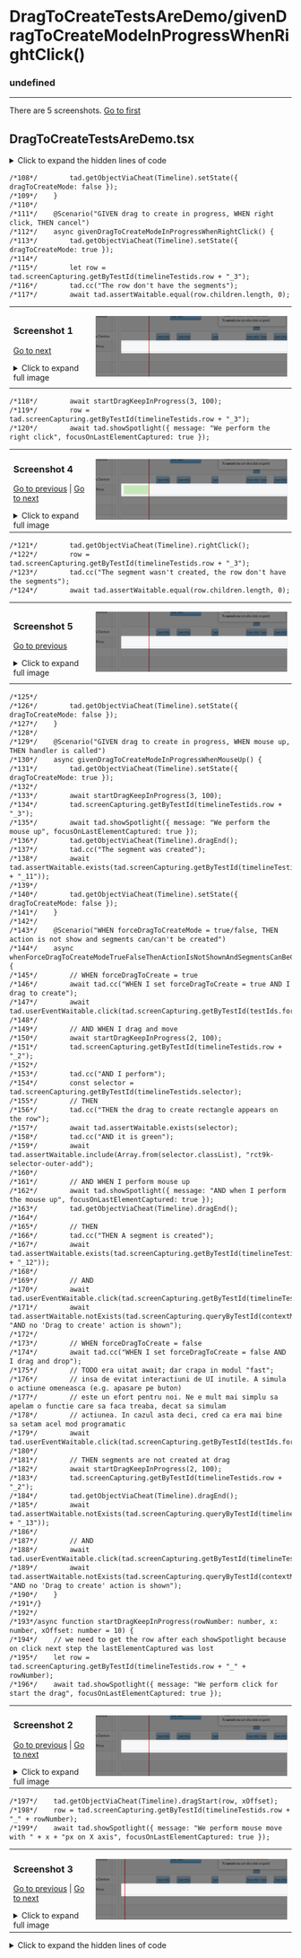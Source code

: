 
# DragToCreateTestsAreDemo/givenDragToCreateModeInProgressWhenRightClick()

### undefined

---

There are 5 screenshots. [Go to first](#screenshot-1)

## DragToCreateTestsAreDemo.tsx

<details><summary>Click to expand the hidden lines of code</summary>

```tsx
/*  1*/import { Only, render, Scenario, tad } from "@famiprog-foundation/tests-are-demo";
/*  2*/import { contextMenuTestIds } from "../../../src/components/ContextMenu/ContextMenu";
/*  3*/import { Main } from "../stories/dragToCreate/DragToCreate.stories";
/*  4*/import Timeline, { DRAG_TO_CREATE_ACTION_LABEL, DRAG_TO_CREATE_POPUP_CLOSE_TIME, DRAG_TO_CREATE_POPUP_LABEL_2, timelineTestids } from "../../../src/timeline";
/*  5*/import { dragToCreateStoriesTestIds as testIds } from "../stories/dragToCreate/DragToCreate.stories";
/*  6*/
/*  7*/export class DragToCreateTestsAreDemo {
/*  8*/
/*  9*/    async before() {
/* 10*/        render(<Main />);
/* 11*/    }
/* 12*/
/* 13*/    @Scenario("WHEN click on the menu button, THEN the menu opens with a 'Drag To Create' menu entry")
/* 14*/    async whenClickMenuButton() {
/* 15*/        tad.cc("Click on the menu button");
/* 16*/        await tad.userEventWaitable.click(tad.screenCapturing.getByTestId(timelineTestids.menuButton));
/* 17*/        tad.cc("Check if the context menu is open");
/* 18*/        await tad.assertWaitable.exists(tad.screenCapturing.getByTestId(contextMenuTestIds.popup));
/* 19*/
/* 20*/        tad.cc("Check if exist the 'Drag To Create' action");
/* 21*/        await tad.assertWaitable.equal(tad.screenCapturing.getByTestId(contextMenuTestIds.menuItem + "_0").textContent, DRAG_TO_CREATE_ACTION_LABEL);
/* 22*/        tad.getObjectViaCheat(Timeline).setState({ openedContextMenuCoordinates: undefined });
/* 23*/    }
/* 24*/
/* 25*/    @Scenario("WHEN click on the 'Drag To Create' menu entry, THEN the Gantt goes into the 'drag to create mode' and the drag to create popup appears")
/* 26*/    async whenClickAddMenuEntry() {
/* 27*/        // GIVEN context menu is opened by pressing the hamburger button
/* 28*/        await tad.userEventWaitable.click(tad.screenCapturing.getByTestId(timelineTestids.menuButton));
/* 29*/        
/* 30*/        // WHEN
/* 31*/        tad.cc("Click 'Drag To Create' menu entry");
/* 32*/        await tad.userEventWaitable.click(tad.screenCapturing.getByTestId(contextMenuTestIds.menuItem + "_0"));
/* 33*/
/* 34*/	    // THEN
/* 35*/        await tad.assertWaitable.isTrue(tad.getObjectViaCheat(Timeline).state.dragToCreateMode, "Drag to create mode should be active");
/* 36*/	
/* 37*/	    const popup = tad.screenCapturing.getByTestId(timelineTestids.dragToCreatePopup);
/* 38*/        tad.cc("Check if drag to create popup exists");
/* 39*/        await tad.assertWaitable.exists(popup);
/* 40*/        
/* 41*/        // Check the labels
/* 42*/        await tad.assertWaitable.equal(tad.withinCapturing(popup).getByTestId(timelineTestids.dragToCreatePopupLabel + "_1").innerHTML, "<b>Click and drag</b> to create a new segment");
/* 43*/        await tad.assertWaitable.equal(tad.withinCapturing(popup).getByTestId(timelineTestids.dragToCreatePopupLabel + "_2").textContent, DRAG_TO_CREATE_POPUP_LABEL_2);
/* 44*/        await tad.assertWaitable.equal(tad.withinCapturing(popup).getByTestId(timelineTestids.dragToCreatePopupLabel + "_3").innerHTML, "To <b>cancel</b> you can also click on gantt");
/* 45*/        const cancelButton = tad.withinCapturing(popup).getByTestId(timelineTestids.dragToCreatePopupCancelButton);
/* 46*/        tad.cc("Check if exists 'Cancel' button");
/* 47*/        await tad.assertWaitable.exists(cancelButton);
/* 48*/        tad.cc("Check if the cancel button is negative");
/* 49*/        await tad.assertWaitable.include(cancelButton.className, "negative");
/* 50*/
/* 51*/        // Test auto closing of the popup
/* 52*/        tad.demoForEndUserHide();
/* 53*/
/* 54*/        // AND the popup closes after DRAG_TO_CREATE_POPUP_CLOSE_TIME 
/* 55*/        // I tried to test also from time to time that the popup is opened but the setTimeout(time) 
/* 56*/        // doesn't ensure that exacly `time` has passed, it could have passed a little bit more (and that little bit cause
/* 57*/        // inexact test for when the popup is still opened)
/* 58*/        await new Promise(resolve => setTimeout(resolve, DRAG_TO_CREATE_POPUP_CLOSE_TIME));
/* 59*/        await tad.assertWaitable.notExists(tad.screenCapturing.queryByTestId(timelineTestids.dragToCreatePopup));
/* 60*/        
/* 61*/        // AND still in drag to create mode
/* 62*/        await tad.assertWaitable.isTrue(tad.getObjectViaCheat(Timeline).state.dragToCreateMode);
/* 63*/        tad.demoForEndUserShow();
/* 64*/
/* 65*/        tad.getObjectViaCheat(Timeline).setState({ openedContextMenuCoordinates: undefined });
/* 66*/        tad.getObjectViaCheat(Timeline).setState({ dragToCreateMode: false });
/* 67*/    }
/* 68*/
/* 69*/    @Scenario("GIVEN drag to create mode, WHEN click on cancel, THEN mode is cancelled")
/* 70*/    async givenDragToCreateModeWhenClickCancel() {
/* 71*/        // GIVEN context menu was opened and 'Drag To Create' was pressed
/* 72*/        await tad.userEventWaitable.click(tad.screenCapturing.getByTestId(timelineTestids.menuButton));
/* 73*/        tad.cc("Click 'Drag To Create' menu entry");
/* 74*/        await tad.userEventWaitable.click(tad.screenCapturing.getByTestId(contextMenuTestIds.menuItem + "_0"));
/* 75*/
/* 76*/	    // WHEN
/* 77*/        tad.cc("Click on `Cancel 'drag to create' mode` button from the drag to create popup");
/* 78*/        await tad.userEventWaitable.click(tad.screenCapturing.getByTestId(timelineTestids.dragToCreatePopupCancelButton));
/* 79*/        
/* 80*/        // THEN
/* 81*/        await tad.assertWaitable.isFalse(tad.getObjectViaCheat(Timeline).state.dragToCreateMode, "Check if the drag to create mode is cancelled");
/* 82*/       
/* 83*/        tad.getObjectViaCheat(Timeline).setState({ openedContextMenuCoordinates: undefined });
/* 84*/        tad.getObjectViaCheat(Timeline).setState({ dragToCreateMode: false });
/* 85*/    }
/* 86*/
/* 87*/    @Scenario("GIVEN drag to create mode, WHEN click and drag, THEN a green selection rectangle appears")
/* 88*/    async givenDragToCreateModeWhenClickAndDrag() {
/* 89*/        tad.getObjectViaCheat(Timeline).setState({ dragToCreateMode: true });
/* 90*/
/* 91*/        await startDragKeepInProgress(3, 100);
/* 92*/        const selector = tad.screenCapturing.getByTestId(timelineTestids.selector);
/* 93*/        const { height } = selector.getBoundingClientRect();
/* 94*/        tad.cc("A green selection rectangle appears on the row");
/* 95*/        await tad.assertWaitable.exists(selector);
/* 96*/        let row = tad.screenCapturing.getByTestId(timelineTestids.row + "_4");
/* 97*/        await tad.showSpotlight({ message: "On drag to create mode in progress, when we move the mouse to the other row, selection rectangle stays only on the starting row, the mouse position is on the next row", focusOnLastElementCaptured: true });
/* 98*/        await tad.getObjectViaCheat(Timeline).dragMove(0, height);
/* 99*/        tad.cc("The height of the section regtagle isn't changed");
/*100*/        await tad.assertWaitable.equal(tad.screenCapturing.getByTestId(timelineTestids.selector).getBoundingClientRect().height, height);
/*101*/        row = tad.screenCapturing.getByTestId(timelineTestids.row + "_2");
/*102*/        await tad.showSpotlight({ message: "Move the mouse on previous row", focusOnLastElementCaptured: true });
/*103*/        await tad.getObjectViaCheat(Timeline).dragMove(0, -2 * height);
/*104*/        tad.cc("The height of the section regtagle isn't changed");
/*105*/        await tad.assertWaitable.equal(tad.screenCapturing.getByTestId(timelineTestids.selector).getBoundingClientRect().height, height);
/*106*/
/*107*/        tad.getObjectViaCheat(Timeline)._selectBox.end();
```

</details>

```tsx
/*108*/        tad.getObjectViaCheat(Timeline).setState({ dragToCreateMode: false });
/*109*/    }
/*110*/
/*111*/    @Scenario("GIVEN drag to create in progress, WHEN right click, THEN cancel")
/*112*/    async givenDragToCreateModeInProgressWhenRightClick() {
/*113*/        tad.getObjectViaCheat(Timeline).setState({ dragToCreateMode: true });
/*114*/
/*115*/        let row = tad.screenCapturing.getByTestId(timelineTestids.row + "_3");
/*116*/        tad.cc("The row don't have the segments");
/*117*/        await tad.assertWaitable.equal(row.children.length, 0);
```

<table><tr>
<td>

### Screenshot 1

 [Go to next](#screenshot-2)

<details><summary>Click to expand full image</summary>

DragToCreateTestsAreDemo/givenDragToCreateModeInProgressWhenRightClick/Timeline_ganttBody_Timeline_row_3.png <br/>
![](Timeline_ganttBody_Timeline_row_3.png)

</details>
</td>
<td>

![](Timeline_ganttBody_Timeline_row_3_small.png)

</td>
</tr></table>

```tsx
/*118*/        await startDragKeepInProgress(3, 100);
/*119*/        row = tad.screenCapturing.getByTestId(timelineTestids.row + "_3");
/*120*/        await tad.showSpotlight({ message: "We perform the right click", focusOnLastElementCaptured: true });
```

<table><tr>
<td>

### Screenshot 4

[Go to previous](#screenshot-3) |  [Go to next](#screenshot-5)

<details><summary>Click to expand full image</summary>

DragToCreateTestsAreDemo/givenDragToCreateModeInProgressWhenRightClick/Timeline_ganttBody_Timeline_row_3_REP3.png <br/>
![](Timeline_ganttBody_Timeline_row_3_REP3.png)

</details>
</td>
<td>

![](Timeline_ganttBody_Timeline_row_3_REP3_small.png)

</td>
</tr></table>

```tsx
/*121*/        tad.getObjectViaCheat(Timeline).rightClick();
/*122*/        row = tad.screenCapturing.getByTestId(timelineTestids.row + "_3");
/*123*/        tad.cc("The segment wasn't created, the row don't have the segments");
/*124*/        await tad.assertWaitable.equal(row.children.length, 0);
```

<table><tr>
<td>

### Screenshot 5

[Go to previous](#screenshot-4)

<details><summary>Click to expand full image</summary>

DragToCreateTestsAreDemo/givenDragToCreateModeInProgressWhenRightClick/Timeline_ganttBody_Timeline_row_3_REP4.png <br/>
![](Timeline_ganttBody_Timeline_row_3_REP4.png)

</details>
</td>
<td>

![](Timeline_ganttBody_Timeline_row_3_REP4_small.png)

</td>
</tr></table>

```tsx
/*125*/
/*126*/        tad.getObjectViaCheat(Timeline).setState({ dragToCreateMode: false });
/*127*/    }
/*128*/
/*129*/    @Scenario("GIVEN drag to create in progress, WHEN mouse up, THEN handler is called")
/*130*/    async givenDragToCreateModeInProgressWhenMouseUp() {
/*131*/        tad.getObjectViaCheat(Timeline).setState({ dragToCreateMode: true });
/*132*/
/*133*/        await startDragKeepInProgress(3, 100);
/*134*/        tad.screenCapturing.getByTestId(timelineTestids.row + "_3");
/*135*/        await tad.showSpotlight({ message: "We perform the mouse up", focusOnLastElementCaptured: true });
/*136*/        tad.getObjectViaCheat(Timeline).dragEnd();
/*137*/        tad.cc("The segment was created");
/*138*/        await tad.assertWaitable.exists(tad.screenCapturing.getByTestId(timelineTestids.item + "_11"));
/*139*/
/*140*/        tad.getObjectViaCheat(Timeline).setState({ dragToCreateMode: false });
/*141*/    }
/*142*/
/*143*/    @Scenario("WHEN forceDragToCreateMode = true/false, THEN action is not show and segments can/can't be created")
/*144*/    async whenForceDragToCreateModeTrueFalseThenActionIsNotShownAndSegmentsCanBeCreatedOrNot() {
/*145*/        // WHEN forceDragToCreate = true
/*146*/        await tad.cc("WHEN I set forceDragToCreate = true AND I drag to create");
/*147*/        await tad.userEventWaitable.click(tad.screenCapturing.getByTestId(testIds.forceDragToCreateModeTrueRadio));
/*148*/
/*149*/        // AND WHEN I drag and move
/*150*/        await startDragKeepInProgress(2, 100);
/*151*/        tad.screenCapturing.getByTestId(timelineTestids.row + "_2");
/*152*/
/*153*/        tad.cc("AND I perform");
/*154*/        const selector = tad.screenCapturing.getByTestId(timelineTestids.selector);
/*155*/        // THEN
/*156*/        tad.cc("THEN the drag to create rectangle appears on the row");
/*157*/        await tad.assertWaitable.exists(selector);
/*158*/        tad.cc("AND it is green");
/*159*/        await tad.assertWaitable.include(Array.from(selector.classList), "rct9k-selector-outer-add");
/*160*/
/*161*/        // AND WHEN I perform mouse up
/*162*/        await tad.showSpotlight({ message: "AND when I perform the mouse up", focusOnLastElementCaptured: true });
/*163*/        tad.getObjectViaCheat(Timeline).dragEnd();
/*164*/        
/*165*/        // THEN
/*166*/        tad.cc("THEN A segment is created");
/*167*/        await tad.assertWaitable.exists(tad.screenCapturing.getByTestId(timelineTestids.item + "_12"));
/*168*/
/*169*/        // AND 
/*170*/        await tad.userEventWaitable.click(tad.screenCapturing.getByTestId(timelineTestids.menuButton));
/*171*/        await tad.assertWaitable.notExists(tad.screenCapturing.queryByTestId(contextMenuTestIds.popup), "AND no 'Drag to create' action is shown");
/*172*/
/*173*/        // WHEN forceDragToCreate = false 
/*174*/        await tad.cc("WHEN I set forceDragToCreate = false AND I drag and drop");
/*175*/        // TODO era uitat await; dar crapa in modul "fast";
/*176*/        // insa de evitat interactiuni de UI inutile. A simula o actiune omeneasca (e.g. apasare pe buton)
/*177*/        // este un efort pentru noi. Ne e mult mai simplu sa apelam o functie care sa faca treaba, decat sa simulam
/*178*/        // actiunea. In cazul asta deci, cred ca era mai bine sa setam acel mod programatic
/*179*/        await tad.userEventWaitable.click(tad.screenCapturing.getByTestId(testIds.forceDragToCreateModeFalseRadio));
/*180*/
/*181*/        // THEN segments are not created at drag
/*182*/        await startDragKeepInProgress(2, 100);
/*183*/        tad.screenCapturing.getByTestId(timelineTestids.row + "_2");
/*184*/        tad.getObjectViaCheat(Timeline).dragEnd();
/*185*/        await tad.assertWaitable.notExists(tad.screenCapturing.queryByTestId(timelineTestids.item + "_13"));
/*186*/
/*187*/        // AND 
/*188*/        await tad.userEventWaitable.click(tad.screenCapturing.getByTestId(timelineTestids.menuButton));
/*189*/        await tad.assertWaitable.notExists(tad.screenCapturing.queryByTestId(contextMenuTestIds.popup), "AND no 'Drag to create' action is shown");
/*190*/    }
/*191*/}
/*192*/
/*193*/async function startDragKeepInProgress(rowNumber: number, x: number, xOffset: number = 10) {
/*194*/    // we need to get the row after each showSpotlight because on click next step the lastElementCaptured was lost
/*195*/    let row = tad.screenCapturing.getByTestId(timelineTestids.row + "_" + rowNumber);
/*196*/    await tad.showSpotlight({ message: "We perform click for start the drag", focusOnLastElementCaptured: true });
```

<table><tr>
<td>

### Screenshot 2

[Go to previous](#screenshot-1) |  [Go to next](#screenshot-3)

<details><summary>Click to expand full image</summary>

DragToCreateTestsAreDemo/givenDragToCreateModeInProgressWhenRightClick/Timeline_ganttBody_Timeline_row_3_REP1.png <br/>
![](Timeline_ganttBody_Timeline_row_3_REP1.png)

</details>
</td>
<td>

![](Timeline_ganttBody_Timeline_row_3_REP1_small.png)

</td>
</tr></table>

```tsx
/*197*/    tad.getObjectViaCheat(Timeline).dragStart(row, xOffset);
/*198*/    row = tad.screenCapturing.getByTestId(timelineTestids.row + "_" + rowNumber);
/*199*/    await tad.showSpotlight({ message: "We perform mouse move with " + x + "px on X axis", focusOnLastElementCaptured: true });
```

<table><tr>
<td>

### Screenshot 3

[Go to previous](#screenshot-2) |  [Go to next](#screenshot-4)

<details><summary>Click to expand full image</summary>

DragToCreateTestsAreDemo/givenDragToCreateModeInProgressWhenRightClick/Timeline_ganttBody_Timeline_row_3_REP2.png <br/>
![](Timeline_ganttBody_Timeline_row_3_REP2.png)

</details>
</td>
<td>

![](Timeline_ganttBody_Timeline_row_3_REP2_small.png)

</td>
</tr></table>

<details><summary>Click to expand the hidden lines of code</summary>

```tsx
/*200*/    await tad.getObjectViaCheat(Timeline).dragMove(x, 0);
/*201*/}
/*202*/
```

</details>
